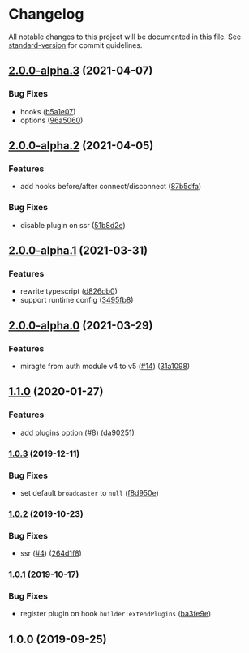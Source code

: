 # Changelog

All notable changes to this project will be documented in this file. See [standard-version](https://github.com/conventional-changelog/standard-version) for commit guidelines.

## [2.0.0-alpha.3](https://github.com/nuxt-community/laravel-echo-module/compare/v2.0.0-alpha.2...v2.0.0-alpha.3) (2021-04-07)


### Bug Fixes

* hooks ([b5a1e07](https://github.com/nuxt-community/laravel-echo-module/commit/b5a1e07e7d73831fd0e7bd616b228ddfa36e9a5b))
* options ([96a5060](https://github.com/nuxt-community/laravel-echo-module/commit/96a5060c4f091e0e48454710dd4a645b6de63177))

## [2.0.0-alpha.2](https://github.com/nuxt-community/laravel-echo-module/compare/v2.0.0-alpha.1...v2.0.0-alpha.2) (2021-04-05)


### Features

* add hooks before/after connect/disconnect ([87b5dfa](https://github.com/nuxt-community/laravel-echo-module/commit/87b5dfa2d2876cad09991b43eaed136c69b005f4))


### Bug Fixes

* disable plugin on ssr ([51b8d2e](https://github.com/nuxt-community/laravel-echo-module/commit/51b8d2e6737004c4644704bdd99d875b8dfd7282))

## [2.0.0-alpha.1](https://github.com/nuxt-community/laravel-echo-module/compare/v2.0.0-alpha.0...v2.0.0-alpha.1) (2021-03-31)


### Features

* rewrite typescript ([d826db0](https://github.com/nuxt-community/laravel-echo-module/commit/d826db0572c2cea499a0ce595f65c692a74e7971))
* support runtime config ([3495fb8](https://github.com/nuxt-community/laravel-echo-module/commit/3495fb86cb3b6394a7348e06ac044d3f9e7e072a))

## [2.0.0-alpha.0](https://github.com/nuxt-community/laravel-echo/compare/v1.1.0...v2.0.0-alpha.0) (2021-03-29)


### Features

* miragte from auth module v4 to v5 ([#14](https://github.com/nuxt-community/laravel-echo/issues/14)) ([31a1098](https://github.com/nuxt-community/laravel-echo/commit/31a10987dde1f94d3a11ff67da0b35a97481130f))

## [1.1.0](https://github.com/nuxt-community/laravel-echo/compare/v1.0.3...v1.1.0) (2020-01-27)


### Features

* add plugins option ([#8](https://github.com/nuxt-community/laravel-echo/issues/8)) ([da90251](https://github.com/nuxt-community/laravel-echo/commit/da90251))

### [1.0.3](https://github.com/nuxt-community/laravel-echo/compare/v1.0.2...v1.0.3) (2019-12-11)


### Bug Fixes

* set default `broadcaster` to `null` ([f8d950e](https://github.com/nuxt-community/laravel-echo/commit/f8d950e))

### [1.0.2](https://github.com/nuxt-community/laravel-echo/compare/v1.0.1...v1.0.2) (2019-10-23)


### Bug Fixes

* ssr ([#4](https://github.com/nuxt-community/laravel-echo/issues/4)) ([264d1f8](https://github.com/nuxt-community/laravel-echo/commit/264d1f8))

### [1.0.1](https://github.com/nuxt-community/laravel-echo/compare/v1.0.0...v1.0.1) (2019-10-17)


### Bug Fixes

* register plugin on hook `builder:extendPlugins` ([ba3fe9e](https://github.com/nuxt-community/laravel-echo/commit/ba3fe9e))

## 1.0.0 (2019-09-25)

